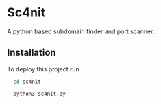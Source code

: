 # Sc4nit

A python based subdomain finder and port scanner.

## Installation

To deploy this project run
```bash
  cd sc4nit
```
```bash
  python3 sc4nit.py
```
